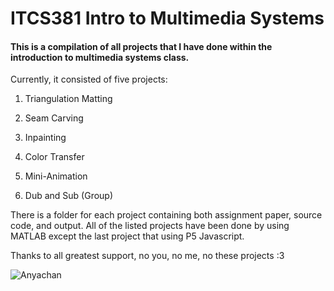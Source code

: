 # ITCS381 Intro to Multimedia Systems

#### This is a compilation of all projects that I have done within the introduction to multimedia systems class.

Currently, it consisted of five projects:
1. Triangulation Matting

3. Seam Carving
4. Inpainting
5. Color Transfer
6. Mini-Animation
7. Dub and Sub (Group)

There is a folder for each project containing both assignment paper, source code, and output. All of the listed projects have been done by using MATLAB except the last project that using P5 Javascript.

Thanks to all greatest support, no you, no me, no these projects :3

![Anyachan](https://img1.ak.crunchyroll.com/i/spire4/701644b6aee967208fb235bf8cf1535e1639788420_full.jpg)
